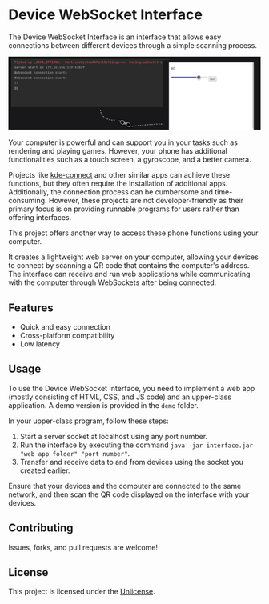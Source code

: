 # Device WebSocket Interface

The Device WebSocket Interface is an interface that allows easy connections between different devices through a simple scanning process.

![Device WebSocket Interface](title.png)

Your computer is powerful and can support you in your tasks such as rendering and playing games. However, your phone has additional functionalities such as a touch screen, a gyroscope, and a better camera.

Projects like [kde-connect](github.com/KDE/kdeconnect-kde) and other similar apps can achieve these functions, but they often require the installation of additional apps. Additionally, the connection process can be cumbersome and time-consuming. However, these projects are not developer-friendly as their primary focus is on providing runnable programs for users rather than offering interfaces.

This project offers another way to access these phone functions using your computer.

It creates a lightweight web server on your computer, allowing your devices to connect by scanning a QR code that contains the computer's address. The interface can receive and run web applications while communicating with the computer through WebSockets after being connected.

## Features

- Quick and easy connection
- Cross-platform compatibility
- Low latency

## Usage

To use the Device WebSocket Interface, you need to implement a web app (mostly consisting of HTML, CSS, and JS code) and an upper-class application. A demo version is provided in the `demo` folder.

In your upper-class program, follow these steps:
1. Start a server socket at localhost using any port number.
2. Run the interface by executing the command `java -jar interface.jar "web app folder" "port number"`.
3. Transfer and receive data to and from devices using the socket you created earlier.

Ensure that your devices and the computer are connected to the same network, and then scan the QR code displayed on the interface with your devices.

## Contributing

Issues, forks, and pull requests are welcome!

## License

This project is licensed under the [Unlicense](LICENSE).
